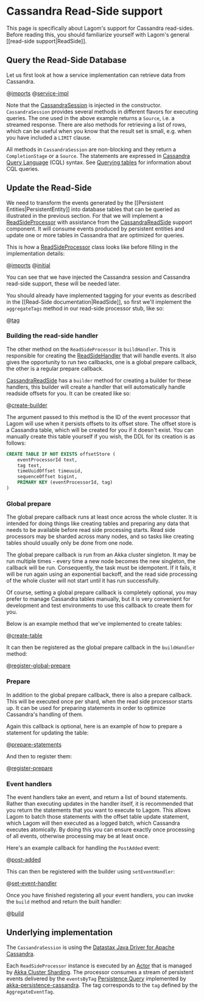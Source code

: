 # Cassandra Read-Side support

This page is specifically about Lagom's support for Cassandra read-sides.  Before reading this, you should familiarize yourself with Lagom's general [[read-side support|ReadSide]].

## Query the Read-Side Database

Let us first look at how a service implementation can retrieve data from Cassandra.

@[imports](code/docs/home/persistence/CassandraReadSideQuery.java)
@[service-impl](code/docs/home/persistence/CassandraReadSideQuery.java)

Note that the [CassandraSession](api/index.html?com/lightbend/lagom/javadsl/persistence/cassandra/CassandraSession.html) is injected in the constructor. `CassandraSession` provides several methods in different flavors for executing queries. The one used in the above example returns a `Source`, i.e. a streamed response. There are also methods for retrieving a list of rows, which can be useful when you know that the result set is small, e.g. when you have included a `LIMIT` clause.

All methods in `CassandraSession` are non-blocking and they return a `CompletionStage` or a `Source`. The statements are expressed in [Cassandra Query Language](https://docs.datastax.com/en/cql/3.3/cql/cqlIntro.html) (CQL) syntax. See [Querying tables](http://docs.datastax.com/en/cql/3.3/cql/cql_using/useQueryDataTOC.html) for information about CQL queries.

## Update the Read-Side

We need to transform the events generated by the [[Persistent Entities|PersistentEntity]] into database tables that can be queried as illustrated in the previous section. For that we will implement a [ReadSideProcessor](api/index.html?com/lightbend/lagom/javadsl/persistence/ReadSideProcessor.html) with assistance from the [CassandraReadSide](api/index.html?com/lightbend/lagom/javadsl/persistence/cassandra/CassandraReadSide.html) support component. It will consume events produced by persistent entities and update one or more tables in Cassandra that are optimized for queries.

This is how a [ReadSideProcessor](api/index.html?com/lightbend/lagom/javadsl/persistence/ReadSideProcessor.html) class looks like before filling in the implementation details:

@[imports](code/docs/home/persistence/CassandraBlogEventProcessor.java)
@[initial](code/docs/home/persistence/CassandraBlogEventProcessor.java)

You can see that we have injected the Cassandra session and Cassandra read-side support, these will be needed later.

You should already have implemented tagging for your events as described in the [[Read-Side documentation|ReadSide]], so first we'll implement the `aggregateTags` method in our read-side processor stub, like so:

@[tag](code/docs/home/persistence/CassandraBlogEventProcessor.java)

### Building the read-side handler

The other method on the `ReadSideProcessor` is `buildHandler`.  This is responsible for creating the [ReadSideHandler](api/index.html?com/lightbend/lagom/javadsl/persistence/ReadSideProcessor.ReadSideHandler.html) that will handle events.  It also gives the opportunity to run two callbacks, one is a global prepare callback, the other is a regular prepare callback.

[CassandraReadSide](api/index.html?com/lightbend/lagom/javadsl/persistence/cassandra/CassandraReadSide.html) has a `builder` method for creating a builder for these handlers, this builder will create a handler that will automatically handle readside offsets for you.  It can be created like so:

@[create-builder](code/docs/home/persistence/CassandraBlogEventProcessor.java)

The argument passed to this method is the ID of the event processor that Lagom will use when it persists offsets to its offset store. The offset store is a Cassandra table, which will be created for you if it doesn't exist. You can manually create this table yourself if you wish, the DDL for its creation is as follows:

```sql
CREATE TABLE IF NOT EXISTS offsetStore (
    eventProcessorId text,
    tag text,
    timeUuidOffset timeuuid,
    sequenceOffset bigint,
    PRIMARY KEY (eventProcessorId, tag)
)
```

### Global prepare

The global prepare callback runs at least once across the whole cluster.  It is intended for doing things like creating tables and preparing any data that needs to be available before read side processing starts.  Read side processors may be sharded across many nodes, and so tasks like creating tables should usually only be done from one node.

The global prepare callback is run from an Akka cluster singleton.  It may be run multiple times - every time a new node becomes the new singleton, the callback will be run.  Consequently, the task must be idempotent.  If it fails, it will be run again using an exponential backoff, and the read side processing of the whole cluster will not start until it has run successfully.

Of course, setting a global prepare callback is completely optional, you may prefer to manage Cassandra tables manually, but it is very convenient for development and test environments to use this callback to create them for you.

Below is an example method that we've implemented to create tables:

@[create-table](code/docs/home/persistence/CassandraBlogEventProcessor.java)

It can then be registered as the global prepare callback in the `buildHandler` method:

@[register-global-prepare](code/docs/home/persistence/CassandraBlogEventProcessor.java)

### Prepare

In addition to the global prepare callback, there is also a prepare callback. This will be executed once per shard, when the read side processor starts up.  It can be used for preparing statements in order to optimize Cassandra's handling of them.

Again this callback is optional, here is an example of how to prepare a statement for updating the table:

@[prepare-statements](code/docs/home/persistence/CassandraBlogEventProcessor.java)

And then to register them:

@[register-prepare](code/docs/home/persistence/CassandraBlogEventProcessor.java)

### Event handlers

The event handlers take an event, and return a list of bound statements.  Rather than executing updates in the handler itself, it is recommended that you return the statements that you want to execute to Lagom.  This allows Lagom to batch those statements with the offset table update statement, which Lagom will then executed as a logged batch, which Cassandra executes atomically.  By doing this you can ensure exactly once processing of all events, otherwise processing may be at least once.

Here's an example callback for handling the `PostAdded` event:

@[post-added](code/docs/home/persistence/CassandraBlogEventProcessor.java)

This can then be registered with the builder using `setEventHandler`:

@[set-event-handler](code/docs/home/persistence/CassandraBlogEventProcessor.java)

Once you have finished registering all your event handlers, you can invoke the `build` method and return the built handler:

@[build](code/docs/home/persistence/CassandraBlogEventProcessor.java)

## Underlying implementation

The `CassandraSession` is using the [Datastax Java Driver for Apache Cassandra](https://github.com/datastax/java-driver).

Each `ReadSideProcessor` instance is executed by an [Actor](http://doc.akka.io/docs/akka/2.4/java/untyped-actors.html) that is managed by [Akka Cluster Sharding](http://doc.akka.io/docs/akka/2.4/java/cluster-sharding.html). The processor consumes a stream of persistent events delivered by the `eventsByTag` [Persistence Query](http://doc.akka.io/docs/akka/2.4/java/persistence-query.html) implemented by [akka-persistence-cassandra](https://github.com/akka/akka-persistence-cassandra). The tag corresponds to the `tag` defined by the `AggregateEventTag`.

